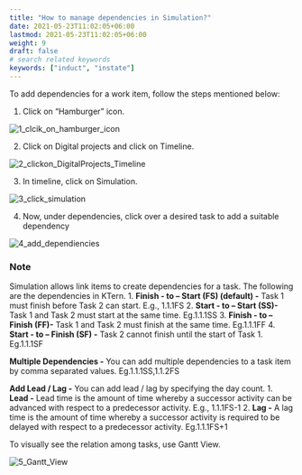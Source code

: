 ```yaml
---
title: "How to manage dependencies in Simulation?"
date: 2021-05-23T11:02:05+06:00
lastmod: 2021-05-23T11:02:05+06:00
weight: 9
draft: false
# search related keywords
keywords: ["induct", "instate"]
---
```



To add dependencies for a work item, follow the steps mentioned below:

1. Click on “Hamburger” icon.

![1_clcik_on_hamburger_icon]()

2.  Click on Digital projects and click on Timeline.

![2_clickon_DigitalProjects_Timeline]()

3. In timeline, click on Simulation.

![3_click_simulation]()

4. Now, under dependencies, click over a desired task to add a suitable dependency

![4_add_dependiencies]()


### Note

Simulation allows link items to create dependencies for a task. The following are 
the dependencies in KTern.
    1. <b>Finish - to – Start (FS) (default) -</b> Task 1 must finish before Task 2 can start. 
        E.g., 1.1.1FS
    2. <b>Start - to – Start (SS)-</b> Task 1 and Task 2 must start at the same time.
        Eg.1.1.1SS
    3. <b>Finish - to – Finish (FF)-</b> Task 1 and Task 2 must finish at the same time. 
        Eg.1.1.1FF
    4. <b>Start - to – Finish (SF) -</b> Task 2 cannot finish until the start of Task 1. 
        Eg.1.1.1SF

<b>Multiple Dependencies -</b> You can add multiple dependencies to a task item by comma 
separated values. Eg.1.1.1SS,1.1.2FS

<b>Add Lead / Lag -</b> You can add lead / lag by specifying the day count.
    1. <b>Lead -</b> Lead time is the amount of time whereby a successor activity can be 
        advanced with respect to a predecessor activity. 
        E.g., 1.1.1FS-1
    2. <b>Lag -</b> A lag time is the amount of time whereby a successor activity is required 
    to be delayed with respect to a predecessor activity. 
        Eg.1.1.1FS+1


To visually see the relation among tasks, use Gantt View.

![5_Gantt_View]()